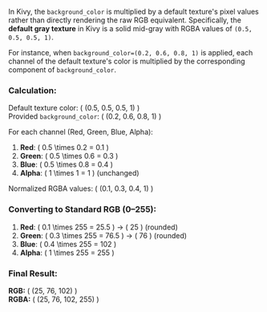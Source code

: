 In Kivy, the `background_color` is multiplied by a default texture's pixel values rather than directly rendering the raw RGB equivalent. Specifically, the **default gray texture** in Kivy is a solid mid-gray with RGBA values of `(0.5, 0.5, 0.5, 1)`.

For instance, when `background_color=(0.2, 0.6, 0.8, 1)` is applied, each channel of the default texture's color is multiplied by the corresponding component of `background_color`.

### Calculation:
Default texture color: \( (0.5, 0.5, 0.5, 1) \)  
Provided `background_color`: \( (0.2, 0.6, 0.8, 1) \)

For each channel (Red, Green, Blue, Alpha):
1. **Red**: \( 0.5 \times 0.2 = 0.1 \)
2. **Green**: \( 0.5 \times 0.6 = 0.3 \)
3. **Blue**: \( 0.5 \times 0.8 = 0.4 \)
4. **Alpha**: \( 1 \times 1 = 1 \) (unchanged)

Normalized RGBA values: \( (0.1, 0.3, 0.4, 1) \)

### Converting to Standard RGB (0–255):
1. **Red**: \( 0.1 \times 255 = 25.5 \) → \( 25 \) (rounded)
2. **Green**: \( 0.3 \times 255 = 76.5 \) → \( 76 \) (rounded)
3. **Blue**: \( 0.4 \times 255 = 102 \)  
4. **Alpha**: \( 1 \times 255 = 255 \)

### Final Result:
**RGB:** \( (25, 76, 102) \)  
**RGBA:** \( (25, 76, 102, 255) \)
